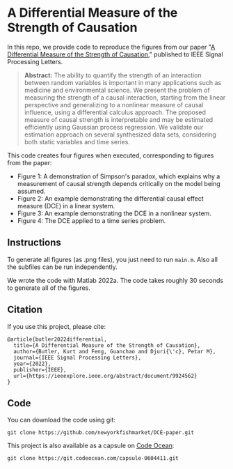 # A Differential Measure of the Strength of Causation
In this repo, we provide code to reproduce the figures from our paper "[A Differential Measure of the Strength of Causation](https://ieeexplore.ieee.org/abstract/document/9924562)," published to IEEE Signal Processing Letters. 

> **Abstract:** The ability to quantify the strength of an interaction between random variables is important in many applications such as medicine and environmental science. We present the problem of measuring the strength of a causal interaction, starting from the linear perspective and generalizing to a nonlinear measure of causal influence, using a differential calculus approach. The proposed measure of causal strength is interpretable and may be estimated efficiently using Gaussian process regression. We validate our estimation approach on several synthesized data sets, considering both static variables and time series.


This code creates four figures when executed, corresponding to figures from the paper:
- Figure 1: A demonstration of Simpson's paradox, which explains why a measurement of causal strength depends critically on the model being assumed.
- Figure 2: An example demonstrating the differential causal effect measure (DCE) in a linear system.
- Figure 3: An example demonstrating the DCE in a nonlinear system.
- Figure 4: The DCE applied to a time series problem.

## Instructions
To generate all figures (as .png files), you just need to run `main.m`. Also all the subfiles can be run independently.

We wrote the code with Matlab 2022a.
The code takes roughly 30 seconds to generate all of the figures. 

## Citation
If you use this project, please cite:
```
@article{butler2022differential,
  title={A Differential Measure of the Strength of Causation},
  author={Butler, Kurt and Feng, Guanchao and Djuri{\'c}, Petar M},
  journal={IEEE Signal Processing Letters},
  year={2022},
  publisher={IEEE},
  url={https://ieeexplore.ieee.org/abstract/document/9924562}
}
```
## Code
You can download the code using git:
```
git clone https://github.com/newyorkfishmarket/DCE-paper.git
```
This project is also available as a capsule on [Code Ocean](https://codeocean.com/capsule/5974235/tree/v1):
```
git clone https://git.codeocean.com/capsule-0604411.git
```
